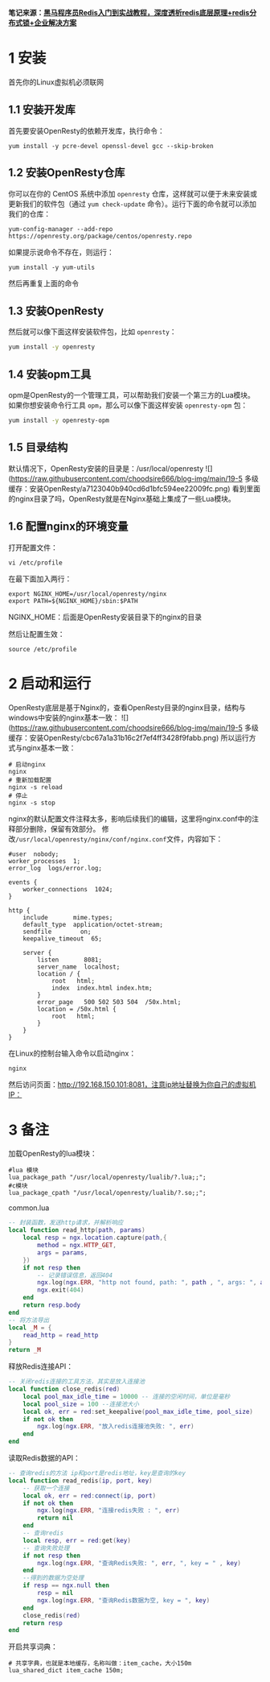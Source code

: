 **笔记来源：**[**黑马程序员Redis入门到实战教程，深度透析redis底层原理+redis分布式锁+企业解决方案**](https://www.bilibili.com/video/BV1cr4y1671t/?spm_id_from=333.337.search-card.all.click&vd_source=e8046ccbdc793e09a75eb61fe8e84a30)
# 1 安装
首先你的Linux虚拟机必须联网
## **1.1 安装开发库**
首先要安装OpenResty的依赖开发库，执行命令：
```shell
yum install -y pcre-devel openssl-devel gcc --skip-broken
```
## **1.2 安装OpenResty仓库**
你可以在你的 CentOS 系统中添加 `openresty` 仓库，这样就可以便于未来安装或更新我们的软件包（通过 `yum check-update` 命令）。运行下面的命令就可以添加我们的仓库：
```
yum-config-manager --add-repo https://openresty.org/package/centos/openresty.repo
```

如果提示说命令不存在，则运行：
```
yum install -y yum-utils
```
然后再重复上面的命令

## **1.3 安装OpenResty**
然后就可以像下面这样安装软件包，比如 `openresty`：
```bash
yum install -y openresty
```

## **1.4 安装opm工具**
opm是OpenResty的一个管理工具，可以帮助我们安装一个第三方的Lua模块。
如果你想安装命令行工具 `opm`，那么可以像下面这样安装 `openresty-opm` 包：
```bash
yum install -y openresty-opm
```

## **1.5 目录结构**
默认情况下，OpenResty安装的目录是：/usr/local/openresty
![](https://raw.githubusercontent.com/choodsire666/blog-img/main/19-5 多级缓存：安装OpenResty/a7123040b940cd6d1bfc594ee22009fc.png)
看到里面的nginx目录了吗，OpenResty就是在Nginx基础上集成了一些Lua模块。
## **1.6 配置nginx的环境变量**

打开配置文件：
```shell
vi /etc/profile
```

在最下面加入两行：
```shell
export NGINX_HOME=/usr/local/openresty/nginx
export PATH=${NGINX_HOME}/sbin:$PATH
```
NGINX_HOME：后面是OpenResty安装目录下的nginx的目录

然后让配置生效：
```
source /etc/profile
```

# 2 启动和运行
OpenResty底层是基于Nginx的，查看OpenResty目录的nginx目录，结构与windows中安装的nginx基本一致：
![](https://raw.githubusercontent.com/choodsire666/blog-img/main/19-5 多级缓存：安装OpenResty/cbc67a1a31b16c2f7ef4ff3428f9fabb.png)
所以运行方式与nginx基本一致：
```shell
# 启动nginx
nginx
# 重新加载配置
nginx -s reload
# 停止
nginx -s stop
```
nginx的默认配置文件注释太多，影响后续我们的编辑，这里将nginx.conf中的注释部分删除，保留有效部分。
修改`/usr/local/openresty/nginx/conf/nginx.conf`文件，内容如下：
```nginx
#user  nobody;
worker_processes  1;
error_log  logs/error.log;

events {
    worker_connections  1024;
}

http {
    include       mime.types;
    default_type  application/octet-stream;
    sendfile        on;
    keepalive_timeout  65;

    server {
        listen       8081;
        server_name  localhost;
        location / {
            root   html;
            index  index.html index.htm;
        }
        error_page   500 502 503 504  /50x.html;
        location = /50x.html {
            root   html;
        }
    }
}
```

在Linux的控制台输入命令以启动nginx：
```shell
nginx
```
然后访问页面：http://192.168.150.101:8081，注意ip地址替换为你自己的虚拟机IP：

# 3 备注
加载OpenResty的lua模块：
```nginx
#lua 模块
lua_package_path "/usr/local/openresty/lualib/?.lua;;";
#c模块     
lua_package_cpath "/usr/local/openresty/lualib/?.so;;";
```

common.lua
```lua
-- 封装函数，发送http请求，并解析响应
local function read_http(path, params)
    local resp = ngx.location.capture(path,{
        method = ngx.HTTP_GET,
        args = params,
    })
    if not resp then
        -- 记录错误信息，返回404
        ngx.log(ngx.ERR, "http not found, path: ", path , ", args: ", args)
        ngx.exit(404)
    end
    return resp.body
end
-- 将方法导出
local _M = {  
    read_http = read_http
}  
return _M
```

释放Redis连接API：
```lua
-- 关闭redis连接的工具方法，其实是放入连接池
local function close_redis(red)
    local pool_max_idle_time = 10000 -- 连接的空闲时间，单位是毫秒
    local pool_size = 100 --连接池大小
    local ok, err = red:set_keepalive(pool_max_idle_time, pool_size)
    if not ok then
        ngx.log(ngx.ERR, "放入redis连接池失败: ", err)
    end
end
```

读取Redis数据的API：
```lua
-- 查询redis的方法 ip和port是redis地址，key是查询的key
local function read_redis(ip, port, key)
    -- 获取一个连接
    local ok, err = red:connect(ip, port)
    if not ok then
        ngx.log(ngx.ERR, "连接redis失败 : ", err)
        return nil
    end
    -- 查询redis
    local resp, err = red:get(key)
    -- 查询失败处理
    if not resp then
        ngx.log(ngx.ERR, "查询Redis失败: ", err, ", key = " , key)
    end
    --得到的数据为空处理
    if resp == ngx.null then
        resp = nil
        ngx.log(ngx.ERR, "查询Redis数据为空, key = ", key)
    end
    close_redis(red)
    return resp
end
```

开启共享词典：
```nginx
# 共享字典，也就是本地缓存，名称叫做：item_cache，大小150m
lua_shared_dict item_cache 150m;
```

